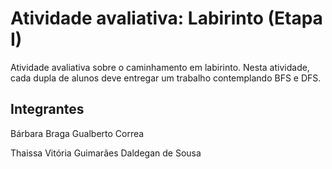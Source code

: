 # Atividade avaliativa: Labirinto (Etapa I)

<p>Atividade avaliativa sobre o caminhamento em labirinto. Nesta atividade, cada dupla de alunos deve entregar um trabalho contemplando BFS e DFS.<p/>

## Integrantes

<p>Bárbara Braga Gualberto Correa<p/>
<p>Thaissa Vitória Guimarães Daldegan de Sousa<p/>


